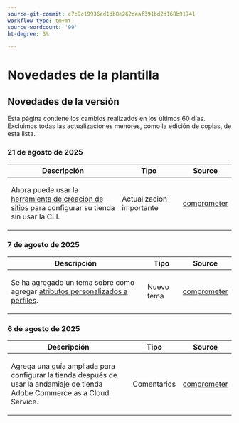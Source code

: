 ```yaml
---
source-git-commit: c7c9c19936ed1db8e262daaf391bd2d168b91741
workflow-type: tm+mt
source-wordcount: '99'
ht-degree: 3%

---
```

# Novedades de la plantilla

## Novedades de la versión

Esta página contiene los cambios realizados en los últimos 60 días. Excluimos todas las actualizaciones menores, como la edición de copias, de esta lista.

### 21 de agosto de 2025

<table style="table-layout:auto;">
  <thead>
    <tr>
      <th>Descripción</th>
      <th>Tipo</th>
      <th>Source</th>
    </tr>
  </thead>
  <tbody>
    <tr>
      <td><p>Ahora puede usar la <a href="https://experienceleague.adobe.com/es/docs/commerce/cloud-service/storefront">herramienta de creación de sitios</a> para configurar su tienda sin usar la CLI.</p>
</td>
      <td>
        Actualización importante
      </td>
      <td><a href="https://github.com/AdobeDocs/commerce.en/commit/bf3954af26fba0aa943261a0673166c0537e692e">comprometer</a></td>
    </tr>
  </tbody>
</table>

### 7 de agosto de 2025

<table style="table-layout:auto;">
  <thead>
    <tr>
      <th>Descripción</th>
      <th>Tipo</th>
      <th>Source</th>
    </tr>
  </thead>
  <tbody>
    <tr>
      <td><p>Se ha agregado un tema sobre cómo agregar <a href="https://experienceleague.adobe.com/es/docs/commerce/data-connection/customize-data/custom-identities">atributos personalizados a perfiles</a>.</p>
</td>
      <td>
        Nuevo tema
      </td>
      <td><a href="https://github.com/AdobeDocs/commerce.en/commit/403b15368c52f3965e65a9175c82c2f6cd1773bb">comprometer</a></td>
    </tr>
  </tbody>
</table>

### 6 de agosto de 2025

<table style="table-layout:auto;">
  <thead>
    <tr>
      <th>Descripción</th>
      <th>Tipo</th>
      <th>Source</th>
    </tr>
  </thead>
  <tbody>
    <tr>
      <td><p>Agrega una guía ampliada para configurar la tienda después de usar la andamiaje de tienda Adobe Commerce as a Cloud Service.</p>
</td>
      <td>
        Comentarios
      </td>
      <td><a href="https://github.com/AdobeDocs/commerce.en/commit/ad0c36006a01491aee1ca1643c6a3ab63f39f7e4">comprometer</a></td>
    </tr>
  </tbody>
</table>
